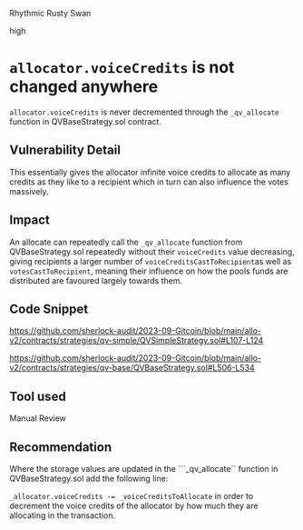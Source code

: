 Rhythmic Rusty Swan

high

# ```allocator.voiceCredits``` is not changed anywhere
```allocator.voiceCredits``` is never decremented through the ```_qv_allocate``` function in QVBaseStrategy.sol contract. 

## Vulnerability Detail
This essentially gives the allocator infinite voice credits to allocate as many credits as they like to a recipient which in turn can also influence the votes massively.

## Impact
An allocate can repeatedly call the ```_qv_allocate``` function from QVBaseStrategy.sol repeatedly without their ```voiceCredits``` value decreasing, giving recipients a larger number of ```voiceCreditsCastToRecipient```as well as ```votesCastToRecipient```, meaning their influence on how the pools funds are distributed are favoured largely towards them.

## Code Snippet

https://github.com/sherlock-audit/2023-09-Gitcoin/blob/main/allo-v2/contracts/strategies/qv-simple/QVSimpleStrategy.sol#L107-L124

https://github.com/sherlock-audit/2023-09-Gitcoin/blob/main/allo-v2/contracts/strategies/qv-base/QVBaseStrategy.sol#L506-L534

## Tool used

Manual Review

## Recommendation

Where the storage values are updated in the ```_qv_allocate`` function in QVBaseStrategy.sol add the following line:

```_allocator.voiceCredits -= _voiceCreditsToAllocate``` in order to decrement the voice credits of the allocator by how much they are allocating in the transaction.